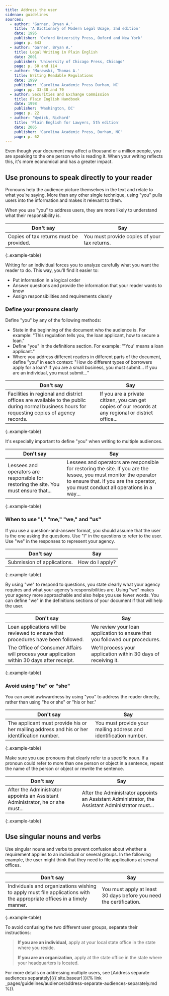 ```yaml
---
title: Address the user
sidenav: guidelines
sources:
  - author: 'Garner, Bryan A.'
    title: 'A Dictionary of Modern Legal Usage, 2nd edition'
    date: 1995
    publisher: 'Oxford University Press, Oxford and New York'
    page: p. 643
  - author: 'Garner, Bryan A.'
    title: Legal Writing in Plain English
    date: 2001
    publisher: 'University of Chicago Press, Chicago'
    page: p. 50 and 114
  - author: 'Murawski, Thomas A.'
    title: Writing Readable Regulations
    date: 1999
    publisher: 'Carolina Academic Press Durham, NC'
    page: pp. 33-38 and 70
  - author: Securities and Exchange Commission
    title: Plain English Handbook
    date: 1998
    publisher: 'Washington, DC'
    page: p. 22
  - author: 'Wydick, Richard'
    title: 'Plain English for Lawyers, 5th edition'
    date: 2005
    publisher: 'Carolina Academic Press, Durham, NC'
    page: p. 62
---
```


Even though your document may affect a thousand or a million people, you are speaking to the one person who is reading it. When your writing reflects this, it's more economical and has a greater impact.

## Use pronouns to speak directly to your reader

Pronouns help the audience picture themselves in the text and relate to what you're saying. More than any other single technique, using "you" pulls users into the information and makes it relevant to them.

When you use "you" to address users, they are more likely to understand what their responsibility is.

Don't say | Say
---- | ----
Copies of tax returns must be provided. | You must provide copies of your tax returns.
{:.example-table}

Writing for an individual forces you to analyze carefully what you want the reader to do. This way, you'll find it easier to:

- Put information in a logical order
- Answer questions and provide the information that your reader wants to know
- Assign responsibilities and requirements clearly

### Define your pronouns clearly

Define "you" by any of the following methods:

- State in the beginning of the document who the audience is. For example: "This regulation tells you, the loan applicant, how to secure a loan."
- Define "you" in the definitions section. For example: "'You' means a loan applicant."
- Where you address different readers in different parts of the document, define "you" in each context: "How do different types of borrowers apply for a loan? If you are a small business, you must submit... If you are an individual, you must submit..."

Don't say | Say
---- | -----
Facilities in regional and district offices are available to the public during normal business hours for requesting copies of agency records. | If you are a private citizen, you can get copies of our records at any regional or district office...
{:.example-table}

It's especially important to define "you" when writing to multiple audiences.

Don't say | Say
---- | ----
Lessees and operators are responsible for restoring the site. You must ensure that... | Lessees and operators are responsible for restoring the site. If you are the lessee, you must monitor the operator to ensure that. If you are the operator, you must conduct all operations in a way...
{:.example-table}

### When to use "I," "me," "we," and "us"

If you use a question-and-answer format, you should assume that the user is the one asking the questions. Use "I" in the questions to refer to the user. Use "we" in the responses to represent your agency.

Don't say                   | Say
--------------------------- | ---------------
Submission of applications. | How do I apply?
{:.example-table}

By using "we" to respond to questions, you state clearly what your agency requires and what your agency's responsibilities are. Using "we" makes your agency more approachable and also helps you use fewer words. You can define "we" in the definitions sections of your document if that will help the user.

Don't say | Say
---- | ----
Loan applications will be reviewed to ensure that procedures have been followed. | We review your loan application to ensure that you followed our procedures.
The Office of Consumer Affairs will process your application within 30 days after receipt. | We'll process your application within 30 days of receiving it.
{:.example-table}

### Avoid using "he" or "she"

You can avoid awkwardness by using "you" to address the reader directly, rather than using "he or she" or "his or her."

Don't say | Say
--- | ---
The applicant must provide his or her mailing address and his or her identification number. | You must provide your mailing address and identification number.
{:.example-table}

Make sure you use pronouns that clearly refer to a specific noun. If a pronoun could refer to more than one person or object in a sentence, repeat the name of the person or object or rewrite the sentence.

Don't say | Say
--- | ---
After the Administrator appoints an Assistant Administrator, he or she must... | After the Administrator appoints an Assistant Administrator, the Assistant Administrator must...
{:.example-table}

## Use singular nouns and verbs

Use singular nouns and verbs to prevent confusion about whether a requirement applies to an individual or several groups. In the following example, the user might think that they need to file applications at several offices.

Don't say | Say
--- | ---
Individuals and organizations wishing to apply must file applications with the appropriate offices in a timely manner. | You must apply at least 30 days before you need the certification.
{:.example-table}

To avoid confusing the two different user groups, separate their instructions:

> **If you are an individual**, apply at your local state office in the state where you reside.
>
> **If you are an organization**, apply at the state office in the state where your headquarters is located.

For more details on addressing multiple users, see [Address separate audiences separately]({{ site.baseurl }}{% link _pages/guidelines/audience/address-separate-audiences-separately.md %}).
